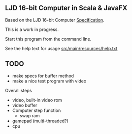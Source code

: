 LJD 16-bit Computer in Scala & JavaFX
-------------------------------------

Based on the LJD 16-bit Computer
[Specification](https://github.com/lj-ditrapani/16-bit-computer-specification).

This is a work in progress.

Start this program from the command line.

See the help text for usage [src/main/resources/help.txt](src/main/resources/help.txt)


TODO
----

- make specs for buffer method
- make a nice test program with video

Overall steps
- video, built-in video rom
- video buffer
- Computer step function
    - swap ram
- gamepad (multi-threaded?)
- cpu

